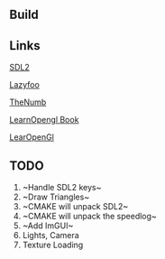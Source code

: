 ## Build



## Links

[SDL2](https://wiki.libsdl.org/SDL2/CategoryAPI)

[Lazyfoo](https://lazyfoo.net/tutorials/SDL/index.php#Event%20Driven%20Programming)


[TheNumb](https://thenumb.at/cpp-course/sdl2/03/03.html)

[LearnOpengl Book](https://learnopengl.com/book/book_pdf.pdf)

[LearOpenGl](https://learnopengl.com/Guest-Articles/How-to-publish)


## TODO


1. ~Handle SDL2 keys~
2. ~Draw Triangles~
3. ~CMAKE will unpack SDL2~
4. ~CMAKE will unpack the speedlog~
5. ~Add ImGUI~
6. Lights, Camera
7. Texture Loading